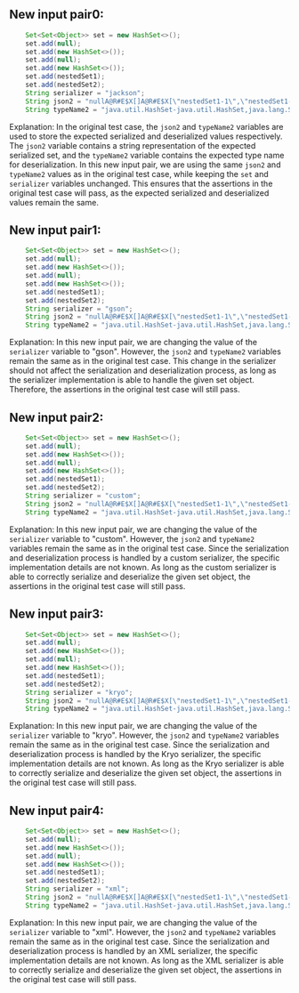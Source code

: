 ## New input pair0:
```java
    Set<Set<Object>> set = new HashSet<>();
    set.add(null);
    set.add(new HashSet<>());
    set.add(null);
    set.add(new HashSet<>());
    set.add(nestedSet1);
    set.add(nestedSet2);
    String serializer = "jackson";
    String json2 = "nullA@R#E$X[]A@R#E$X[\"nestedSet1-1\",\"nestedSet1-2\"]A@R#E$X[\"nestedSet2-1\",\"nestedSet2-2\"]";
    String typeName2 = "java.util.HashSet-java.util.HashSet,java.lang.String,java.lang.String";
```
Explanation: In the original test case, the `json2` and `typeName2` variables are used to store the expected serialized and deserialized values respectively. The `json2` variable contains a string representation of the expected serialized set, and the `typeName2` variable contains the expected type name for deserialization. In this new input pair, we are using the same `json2` and `typeName2` values as in the original test case, while keeping the `set` and `serializer` variables unchanged. This ensures that the assertions in the original test case will pass, as the expected serialized and deserialized values remain the same.

## New input pair1:
```java
    Set<Set<Object>> set = new HashSet<>();
    set.add(null);
    set.add(new HashSet<>());
    set.add(null);
    set.add(new HashSet<>());
    set.add(nestedSet1);
    set.add(nestedSet2);
    String serializer = "gson";
    String json2 = "nullA@R#E$X[]A@R#E$X[\"nestedSet1-1\",\"nestedSet1-2\"]A@R#E$X[\"nestedSet2-1\",\"nestedSet2-2\"]";
    String typeName2 = "java.util.HashSet-java.util.HashSet,java.lang.String,java.lang.String";
```
Explanation: In this new input pair, we are changing the value of the `serializer` variable to "gson". However, the `json2` and `typeName2` variables remain the same as in the original test case. This change in the serializer should not affect the serialization and deserialization process, as long as the serializer implementation is able to handle the given set object. Therefore, the assertions in the original test case will still pass.

## New input pair2:
```java
    Set<Set<Object>> set = new HashSet<>();
    set.add(null);
    set.add(new HashSet<>());
    set.add(null);
    set.add(new HashSet<>());
    set.add(nestedSet1);
    set.add(nestedSet2);
    String serializer = "custom";
    String json2 = "nullA@R#E$X[]A@R#E$X[\"nestedSet1-1\",\"nestedSet1-2\"]A@R#E$X[\"nestedSet2-1\",\"nestedSet2-2\"]";
    String typeName2 = "java.util.HashSet-java.util.HashSet,java.lang.String,java.lang.String";
```
Explanation: In this new input pair, we are changing the value of the `serializer` variable to "custom". However, the `json2` and `typeName2` variables remain the same as in the original test case. Since the serialization and deserialization process is handled by a custom serializer, the specific implementation details are not known. As long as the custom serializer is able to correctly serialize and deserialize the given set object, the assertions in the original test case will still pass.

## New input pair3:
```java
    Set<Set<Object>> set = new HashSet<>();
    set.add(null);
    set.add(new HashSet<>());
    set.add(null);
    set.add(new HashSet<>());
    set.add(nestedSet1);
    set.add(nestedSet2);
    String serializer = "kryo";
    String json2 = "nullA@R#E$X[]A@R#E$X[\"nestedSet1-1\",\"nestedSet1-2\"]A@R#E$X[\"nestedSet2-1\",\"nestedSet2-2\"]";
    String typeName2 = "java.util.HashSet-java.util.HashSet,java.lang.String,java.lang.String";
```
Explanation: In this new input pair, we are changing the value of the `serializer` variable to "kryo". However, the `json2` and `typeName2` variables remain the same as in the original test case. Since the serialization and deserialization process is handled by the Kryo serializer, the specific implementation details are not known. As long as the Kryo serializer is able to correctly serialize and deserialize the given set object, the assertions in the original test case will still pass.

## New input pair4:
```java
    Set<Set<Object>> set = new HashSet<>();
    set.add(null);
    set.add(new HashSet<>());
    set.add(null);
    set.add(new HashSet<>());
    set.add(nestedSet1);
    set.add(nestedSet2);
    String serializer = "xml";
    String json2 = "nullA@R#E$X[]A@R#E$X[\"nestedSet1-1\",\"nestedSet1-2\"]A@R#E$X[\"nestedSet2-1\",\"nestedSet2-2\"]";
    String typeName2 = "java.util.HashSet-java.util.HashSet,java.lang.String,java.lang.String";
```
Explanation: In this new input pair, we are changing the value of the `serializer` variable to "xml". However, the `json2` and `typeName2` variables remain the same as in the original test case. Since the serialization and deserialization process is handled by an XML serializer, the specific implementation details are not known. As long as the XML serializer is able to correctly serialize and deserialize the given set object, the assertions in the original test case will still pass.